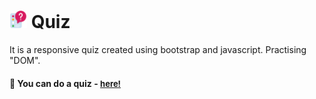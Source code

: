 # <span><img src="./pictures/quiz.png" alt=quiz style="height: 1em;"></span> Quiz 

It is a responsive quiz created using bootstrap and javascript. Practising "DOM".

<h4>🔹 You can do a quiz - <a href="https://simonakom.github.io/quiz/index.html" style="font-size:small;">here!</a><h4>




